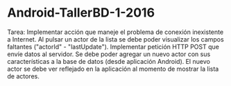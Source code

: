 # Android-TallerBD-1-2016

Tarea:
Implementar acción que maneje el problema de conexión inexistente a Internet.
Al pulsar un actor de la lista se debe poder visualizar los campos faltantes ("actorId" - "lastUpdate").
Implementar petición HTTP POST que envíe datos al servidor. Se debe poder agregar un nuevo actor con sus características a la base de datos (desde aplicación Android). El nuevo actor se debe ver reflejado en la aplicación al momento de mostrar la lista de actores.
